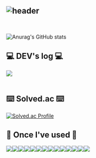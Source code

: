 <div align="left">
  
![header](https://capsule-render.vercel.app/api?type=waving&color=timeGradient&text=방가루👋&animation=twinkling&fontSize=35&fontAlignY=40&fontAlign=70&height=250)
---
<br>

![Anurag's GitHub stats](https://github-readme-stats.vercel.app/api?username=LeeGiSeung&show_icons=true&theme=radical)

## 💻 DEV's log 💻
<div style="display:flex; flex-direction:row;">
    <a href="https://easyhomputer.tistory.com">
        <a href="https://velog.io/@kimbab_1004/posts"><img src="https://img.shields.io/badge/Velog-20c997?style=for-the-badge&logo=Velog&logoColor=white">
    </a>
</div><br>


## ⌨️ Solved.ac ⌨️
[![Solved.ac Profile](http://mazassumnida.wtf/api/generate_badge?boj=kimbab1004)](https://solved.ac/kimbab1004)


      
## 🔨 Once I've used 🔨
<div style="display:flex; flex-direction:row;">
    <img src="https://img.shields.io/badge/Andoid Studio-3DDC84?style=flat-square&logo=android studio&logoColor=white">
    <img src="https://img.shields.io/badge/python-3776AB?style=flat-square&logo=python&logoColor=white">
    <img src="https://img.shields.io/badge/Unreal Engine-0E1128?style=flat-square&logo=Unreal Engine&logoColor=white">
    <img src="https://img.shields.io/badge/Visual Studio-5C2D91?style=flat-square&logo=Visual Studio&logoColor=white">
    <img src="https://img.shields.io/badge/Visual Studio Code-007ACC?style=flat-square&logo=Visual Studio Code&logoColor=white">
  <br>
    <img src="https://img.shields.io/badge/Anaconda-44A833?style=flat-square&logo=Anaconda&logoColor=white">
  <img src="https://img.shields.io/badge/MongoDB-47A248?style=flat-square&logo=MongoDB&logoColor=white">
  <img src="https://img.shields.io/badge/React-61DAFB?style=flat-square&logo=React&logoColor=white">
  <img src="https://img.shields.io/badge/C++-00599C?style=flat-square&logo=C++&logoColor=white">
  <img src="https://img.shields.io/badge/Flask-000000?style=flat-square&logo=Flask&logoColor=white">
  <br>
  <img src="https://img.shields.io/badge/JavaScript-F7DF1E?style=flat-square&logo=JavaScript&logoColor=white">
  <img src="https://img.shields.io/badge/HTML5-E34F26?style=flat-square&logo=HTML5&logoColor=white">
  <img src="https://img.shields.io/badge/Twitch-9146FF?style=flat-square&logo=Twitch&logoColor=white">
  <img src="https://img.shields.io/badge/OpenAi-412991?style=flat-square&logo=OpenAi&logoColor=white">
  

</div><br>
</div>
